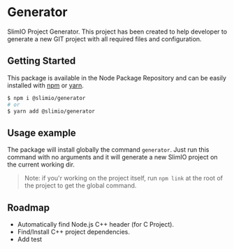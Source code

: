 # Generator
SlimIO Project Generator. This project has been created to help developer to generate a new GIT project with all required files and configuration.

## Getting Started

This package is available in the Node Package Repository and can be easily installed with [npm](https://docs.npmjs.com/getting-started/what-is-npm) or [yarn](https://yarnpkg.com).

```bash
$ npm i @slimio/generator
# or
$ yarn add @slimio/generator
```

## Usage example
The package will install globally the command `generator`. Just run this command with no arguments and it will generate a new SlimIO project on the current working dir.

> Note: if you'r working on the project itself, run `npm link` at the root of the project to get the global command.

## Roadmap

- Automatically find Node.js C++ header (for C Project).
- Find/Install C++ project dependencies.
- Add test
